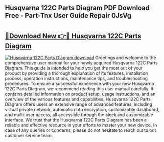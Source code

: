 ## Husqvarna 122C Parts Diagram PDF Download Free - Part-Tnx User Guide Repair 0JsVg

# <h2><a href="http://dfmzgxh.blite.top/?on=Husqvarna+122C+Parts+Diagram">🔗Download New 👉🔴 Husqvarna 122C Parts Diagram</a></h2>

[![Husqvarna 122C Parts Diagram download](https://i.imgur.com/lujVjoI.png)](http://dfmzgxh.blite.top/?on=Husqvarna+122C+Parts+Diagram)
Greetings and welcome to the comprehensive user manual for your newly acquired Husqvarna 122C Parts Diagram. This guide is intended to help you get the most out of your product by providing a thorough explanation of its features, installation process, operation instructions, maintenance tips, and troubleshooting procedures. To ensure a successful experience with your new Husqvarna 122C Parts Diagram, we recommend reading this user manual carefully. It contains detailed information on product setup, usage instructions, and an overview of the various features and capabilities. Husqvarna 122C Parts Diagram offers users an extensive range of advanced features, including virtual private network, automatic data encryption, customizable dashboard, and multi-user access, all accessible through the sleek and customizable interface. We trust that the Husqvarna 122C Parts Diagram has been a reliable and effective resource in your efforts to master your new device. In case of any queries or concerns, please do not hesitate to reach out to our customer service team.
